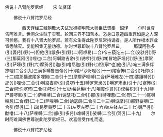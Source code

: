   佛说十八臂陀罗尼经
　　宋 法贤译




　　佛说十八臂陀罗尼经

　　　　西天译经三藏朝散大夫试光禄卿明教大师臣法贤奉　诏译
　　尔时世尊告阿难言。世间众生昧于实智。轮回三界不知苦本。恣身口意造四重罪如是之人深可怜愍。我有十八肾大陀罗尼。若有众生得此陀罗尼常持诵者。是人所作根本罪业皆悉除灭。复能积集无量功德。尔时世尊即说十八臂陀罗尼曰。
　　那谟阿弥多(引)婆(引)野(一)怛他(引)誐多(引)野(二)阿啰曷(二合)帝三藐讫三(二合)没驮(引)野(三)那莫阿(引)哩也(二合)阿嚩路吉帝(引)说啰(引)野(四)冒地萨埵(引)野(五)摩贺(引)萨埵(引)野(六)摩贺(引)迦(引)噜尼迦(引)野(七)怛[寧*也]他(引八)唵三满多伴捺哩(二合引九)三满多嚩鲁吉帝(引十)尾尸沙哥哩(引十一)尾塞怖(二合引)吒你(引十二)度那播波尾多哩刚(二合引十三)摩摩萨哩嚩(二合)萨埵难左(十四)婆誐嚩(引)那(引)哩也(二合引)嚩路吉帝(引)说啰(十五)嚩罗末隶(引)嚩罗末隶(引十六)塞怖(引二合)吒你塞怖(二合引)吒你(十七)达髻达髻(十八)嗢度你哥(引)谟髻枳(引十九)嚩尸哥啰尼(引二十)萨哩嚩(二合)讷瑟吒(二合引)那(引)嚩哩惹(二合)野(二十一)尾嚩哩惹(二合)野(二十二)萨哩嚩(二合)讷瑟鹐(二合引二十三)嚩设摩(引)那野娑嚩(二合引)贺(引二十四)曷罗曷罗(二十五)左罗左罗(二十六)钵左钵左(二十七)嚩尸(引)酤噜(二十八)萨哩嚩(二合)部(引)多(引)难嚩(引)娑嚩(二合引)贺(引二十九)
　　尔时阿难闻佛世尊说此陀罗尼经已。欢喜信受作礼而退。

　　佛说十八臂陀罗尼经


